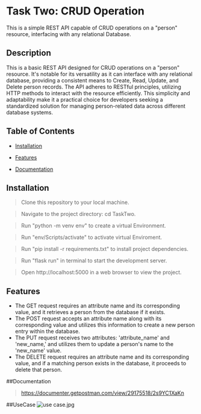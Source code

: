 # Task Two:  CRUD Operation

This is a simple REST API capable of CRUD operations on a "person" resource, interfacing with any relational Database.

## Description

This is a basic REST API designed for CRUD operations on a "person" resource. It's notable for its versatility as it can interface with any relational database, providing a consistent means to Create, Read, Update, and Delete person records. The API adheres to RESTful principles, utilizing HTTP methods to interact with the resource efficiently. This simplicity and adaptability make it a practical choice for developers seeking a standardized solution for managing person-related data across different database systems.

## Table of Contents

- [Installation](#installation)

- [Features](#features)
- [Documentation](#Documentation)

## Installation

>Clone this repository to your local machine.


>Navigate to the project directory: cd TaskTwo.

> Run "python -m venv env" to create a virtual Environment.

> Run "env/Scripts/activate" to activate virtual Enviroment.

>Run "pip install -r requirements.txt" to install project dependencies.

>Run "flask run" in terminal to start the development server.

>Open http://localhost:5000 in a web browser to view the project.

## Features

* The GET request requires an attribute name and its corresponding value, and it retrieves a person from the database if it exists.
* The POST request accepts an attribute name along with its corresponding value and utilizes this information to create a new person entry within the database.
* The PUT request receives two attributes: 'attribute_name' and 'new_name,' and utilizes them to update a person's name to the 'new_name' value.
* The DELETE request requires an attribute name and its corresponding value, and if a matching person exists in the database, it proceeds to delete that person.
 
##Documentation

>https://documenter.getpostman.com/view/29175518/2s9YC1XaKn

##UseCase
![use case.jpg](use%20case.jpg)

